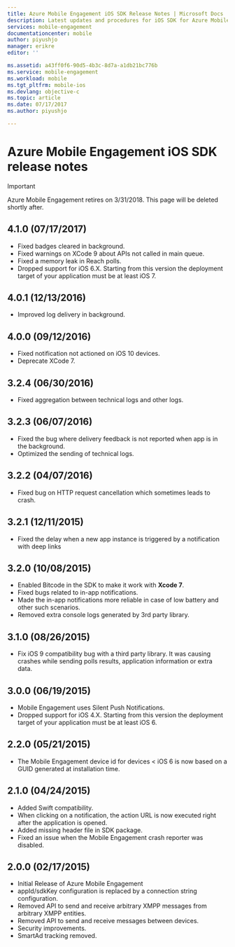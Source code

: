 ```yaml
---
title: Azure Mobile Engagement iOS SDK Release Notes | Microsoft Docs
description: Latest updates and procedures for iOS SDK for Azure Mobile Engagement
services: mobile-engagement
documentationcenter: mobile
author: piyushjo
manager: erikre
editor: ''

ms.assetid: a43ff0f6-90d5-4b3c-8d7a-a1db21bc776b
ms.service: mobile-engagement
ms.workload: mobile
ms.tgt_pltfrm: mobile-ios
ms.devlang: objective-c
ms.topic: article
ms.date: 07/17/2017
ms.author: piyushjo

---
```

# Azure Mobile Engagement iOS SDK release notes
> [!IMPORTANT]
> Azure Mobile Engagement retires on 3/31/2018. This page will be deleted shortly after.
> 


## 4.1.0 (07/17/2017)
* Fixed badges cleared in background.
* Fixed warnings on XCode 9 about APIs not called in main queue.
* Fixed a memory leak in Reach polls.
* Dropped support for iOS 6.X. Starting from this version the deployment target of your application must be at least iOS 7.

## 4.0.1 (12/13/2016)
* Improved log delivery in background.

## 4.0.0 (09/12/2016)
* Fixed notification not actioned on iOS 10 devices.
* Deprecate XCode 7.

## 3.2.4 (06/30/2016)
* Fixed aggregation between technical logs and other logs.

## 3.2.3 (06/07/2016)
* Fixed the bug where delivery feedback is not reported when app is in the background.
* Optimized the sending of technical logs.

## 3.2.2 (04/07/2016)
* Fixed bug on HTTP request cancellation which sometimes leads to crash.

## 3.2.1 (12/11/2015)
* Fixed the delay when a new app instance is triggered by a notification with deep links

## 3.2.0 (10/08/2015)
* Enabled Bitcode in the SDK to make it work with **Xcode 7**.
* Fixed bugs related to in-app notifications.
* Made the in-app notifications more reliable in case of low battery and other such scenarios.
* Removed extra console logs generated by 3rd party library.

## 3.1.0 (08/26/2015)
* Fix iOS 9 compatibility bug with a third party library. It was causing crashes while sending polls results, application information or extra data.

## 3.0.0 (06/19/2015)
* Mobile Engagement uses Silent Push Notifications.
* Dropped support for iOS 4.X. Starting from this version the deployment target of your application must be at least iOS 6.

## 2.2.0 (05/21/2015)
* The Mobile Engagement device id for devices < iOS 6 is now based on a GUID generated at installation time.

## 2.1.0 (04/24/2015)
* Added Swift compatibility.
* When clicking on a notification, the action URL is now executed right after the application is opened.
* Added missing header file in SDK package.
* Fixed an issue when the Mobile Engagement crash reporter was disabled.

## 2.0.0 (02/17/2015)
* Initial Release of Azure Mobile Engagement
* appId/sdkKey configuration is replaced by a connection string configuration.
* Removed API to send and receive arbitrary XMPP messages from arbitrary XMPP entities.
* Removed API to send and receive messages between devices.
* Security improvements.
* SmartAd tracking removed.
